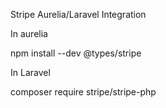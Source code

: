 Stripe Aurelia/Laravel Integration

In aurelia  

npm install --dev @types/stripe


In Laravel 

composer require stripe/stripe-php

